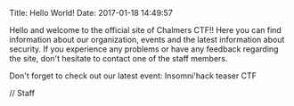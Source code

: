 Title: Hello World!
Date: 2017-01-18 14:49:57

Hello and welcome to the official site of Chalmers CTF!! Here you can find information about our organization, events and the latest information about security. If you experience any problems or have any feedback regarding the site, don't hesitate to contact one of the staff members.

Don't forget to check out our latest event: Insomni'hack teaser CTF

// Staff